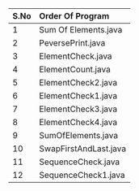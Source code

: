 |S.No|Order Of Program|
| :--| :--------------|
|1|Sum Of Elements.java|
|2|PeversePrint.java|
|3|ElementCheck.java|
|4|ElementCount.java|
|5|ElementCheck2.java|
|6|ElementCheck1.java|
|7|ElementCheck3.java|
|8|ElementCheck4.java|
|9|SumOfElements.java|
|10|SwapFirstAndLast.java|
|11|SequenceCheck.java|
|12|SequenceCheck1.java|
